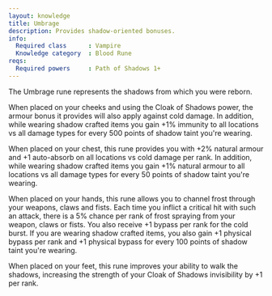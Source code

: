 ```yaml
---
layout: knowledge
title: Umbrage
description: Provides shadow-oriented bonuses.
info:
  Required class      : Vampire
  Knowledge category  : Blood Rune
reqs:
  Required powers     : Path of Shadows 1+
---
```


The Umbrage rune represents the shadows from which you were reborn.

When placed on your cheeks and using the Cloak of Shadows power, the armour 
bonus it provides will also apply against cold damage.  In addition, while 
wearing shadow crafted items you gain +1% immunity to all locations vs all 
damage types for every 500 points of shadow taint you're wearing.

When placed on your chest, this rune provides you with +2% natural armour and 
+1 auto-absorb on all locations vs cold damage per rank.  In addition, while 
wearing shadow crafted items you gain +1% natural armour to all locations vs 
all damage types for every 50 points of shadow taint you're wearing.

When placed on your hands, this rune allows you to channel frost through your 
weapons, claws and fists.  Each time you inflict a critical hit with such an 
attack, there is a 5% chance per rank of frost spraying from your weapon, claws
or fists.  You also receive +1 bypass per rank for the cold burst.  If you are 
wearing shadow crafted items, you also gain +1 physical bypass per rank and +1 
physical bypass for every 100 points of shadow taint you're wearing.

When placed on your feet, this rune improves your ability to walk the shadows, 
increasing the strength of your Cloak of Shadows invisibility by +1 per rank.